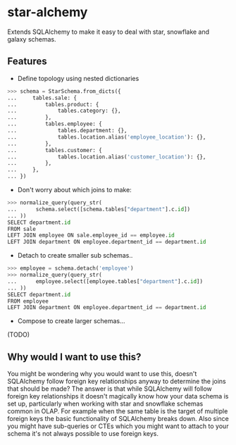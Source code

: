 # star-alchemy

Extends SQLAlchemy to make it easy to deal with star, snowflake and
galaxy schemas.

## Features

- Define topology using nested dictionaries

```python
>>> schema = StarSchema.from_dicts({
...     tables.sale: {
...         tables.product: {
...             tables.category: {},
...         },
...         tables.employee: {
...             tables.department: {},
...             tables.location.alias('employee_location'): {},
...         },
...         tables.customer: {
...             tables.location.alias('customer_location'): {},
...         },
...     },
... })
```

- Don't worry about which joins to make:

```python
>>> normalize_query(query_str(
...      schema.select([schema.tables["department"].c.id])
... ))
SELECT department.id
FROM sale
LEFT JOIN employee ON sale.employee_id == employee.id
LEFT JOIN department ON employee.department_id == department.id
```

- Detach to create smaller sub schemas..

```python
>>> employee = schema.detach('employee')
>>> normalize_query(query_str(
...      employee.select([employee.tables["department"].c.id])
... ))
SELECT department.id
FROM employee
LEFT JOIN department ON employee.department_id == department.id
```

- Compose to create larger schemas...

(TODO)

## Why would I want to use this?

You might be wondering why you would want to use this, doesn't
SQLAlchemy follow foreign key relationships anyway to determine the
joins that should be made? The answer is that while SQLAlchemy will
follow foreign key relationships it doesn't magically know how your data
schema is set up, particularly when working with star and snowflake
schemas common in OLAP. For example when the same table is the target of
multiple foreign keys the basic functionality of SQLAlchemy breaks down.
Also since you might have sub-queries or CTEs which you might want to
attach to your schema it's not always possible to use foreign keys.
